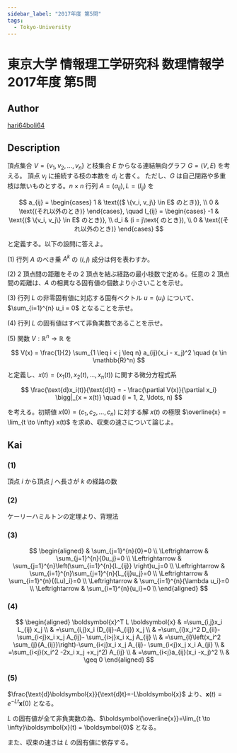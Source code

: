 ```yaml
---
sidebar_label: "2017年度 第5問"
tags:
  - Tokyo-University
---
```

# 東京大学 情報理工学研究科 数理情報学 2017年度 第5問

## **Author**
[hari64boli64](https://github.com/hari64boli64/GraduateSchoolEntranceExamination)

## **Description**
頂点集合 $V = \{v_1, v_2, \ldots, v_n\}$ と枝集合 $E$ からなる連結無向グラフ $G = (V, E)$ を考える。
頂点 $v_i$ に接続する枝の本数を $d_i$ と書く。
ただし、$G$ は自己閉路や多重枝は無いものとする。$n \times n$ 行列 $A = (a_{ij}), L = (l_{ij})$ を

$$
a_{ij} = \begin{cases} 
1 & \text{($ \{v_i, v_j\} \in E$ のとき)}, \\
0 & \text{(それ以外のとき)}
\end{cases}, 
\quad
l_{ij} = \begin{cases} 
-1 & \text{($ \{v_i, v_j\} \in E$ のとき)}, \\
d_i & (i = j\text{ のとき}), \\
0 & \text{(それ以外のとき)}
\end{cases}
$$

と定義する。以下の設問に答えよ。

(1) 行列 $A$ のべき乗 $A^k$ の $(i, j)$ 成分は何を表わすか。

(2) 2 頂点間の距離をその 2 頂点を結ぶ経路の最小枝数で定める。任意の 2 頂点間の距離は、$A$ の相異なる固有値の個数より小さいことを示せ。

(3) 行列 $L$ の非零固有値に対応する固有ベクトル $u = (u_i)$ について、$\sum_{i=1}^{n} u_i = 0$ となることを示せ。

(4) 行列 $L$ の固有値はすべて非負実数であることを示せ。

(5) 関数 $V : \mathbb{R}^n \rightarrow \mathbb{R}$ を

$$
V(x) = \frac{1}{2} \sum_{1 \leq i < j \leq n} a_{ij}(x_i - x_j)^2 \quad (x \in \mathbb{R}^n)
$$

と定義し、$x(t) = (x_1(t), x_2(t), \ldots, x_n(t))$ に関する微分方程式系

$$
\frac{\text{d}x_i(t)}{\text{d}t} = - \frac{\partial V(x)}{\partial x_i} \bigg|_{x = x(t)} \quad (i = 1, 2, \ldots, n)
$$

を考える。初期値 $x(0) = (c_1, c_2, \ldots, c_n)$ に対する解 $x(t)$ の極限 $\overline{x} = \lim_{t \to \infty} x(t)$ を求め、収束の速さについて論じよ。


## **Kai**
### (1)
頂点 $i$ から頂点 $j$ へ長さが $k$ の経路の数

### (2)
ケーリーハミルトンの定理より、背理法

### (3)

$$
\begin{aligned}
                  & \sum_{j=1}^{n}{0}=0                             \\
  \Leftrightarrow & \sum_{j=1}^{n}{0u_j}=0                          \\
  \Leftrightarrow & \sum_{j=1}^{n}\left(\sum_{i=1}^{n}{L_{ij}} \right)u_j=0 \\
  \Leftrightarrow & \sum_{i=1}^{n}\sum_{j=1}^{n}{L_{ij}u_j}=0       \\
  \Leftrightarrow & \sum_{i=1}^{n}{(Lu)_i}=0                        \\
  \Leftrightarrow & \sum_{i=1}^{n}{\lambda u_i}=0                   \\
  \Leftrightarrow & \sum_{i=1}^{n}{u_i}=0                           \\
\end{aligned}
$$

### (4)

$$
\begin{aligned}
  \boldsymbol{x}^T L \boldsymbol{x} & =\sum_{i,j}x_i L_{ij} x_j                                                                \\
                    & =\sum_{i,j}x_i (D_{ij}-A_{ij}) x_j                                                       \\
                    & =\sum_{i}x_i^2 D_{ii}-\sum_{i<j}x_i x_j A_{ij}- \sum_{i>j}x_i x_j A_{ij}                 \\
                    & =\sum_{i}\left(x_i^2 \sum_{j}{A_{ij}}\right)-\sum_{i<j}x_i x_j A_{ij}- \sum_{i<j}x_j x_i A_{ji} \\
                    & =\sum_{i<j}(x_i^2 -2x_i x_j +x_j^2) A_{ij}                                               \\
                    & =\sum_{i<j}a_{ij}(x_i -x_j)^2                                                            \\
                    & \geq 0
\end{aligned}
$$

### (5)
$\frac{\text{d}\boldsymbol{x}}{\text{d}t}=-L\boldsymbol{x}$ より、$\boldsymbol{x}(t)=e^{-Lt}\boldsymbol{x}(0)$ となる。

$L$ の固有値が全て非負実数の為、$\boldsymbol{\overline{x}}=\lim_{t \to \infty}\boldsymbol{x}(t) = \boldsymbol{0}$ となる。

また、収束の速さは $L$ の固有値に依存する。
